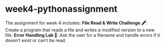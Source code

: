 # week4-pythonassignment

The assignment for week 4 includes:
**File Read & Write Challenge 🖋️**: Create a program that reads a file and writes a modified version to a new file.
**Error Handling Lab 🧪**: Ask the user for a filename and handle errors if it doesn’t exist or can’t be read.
